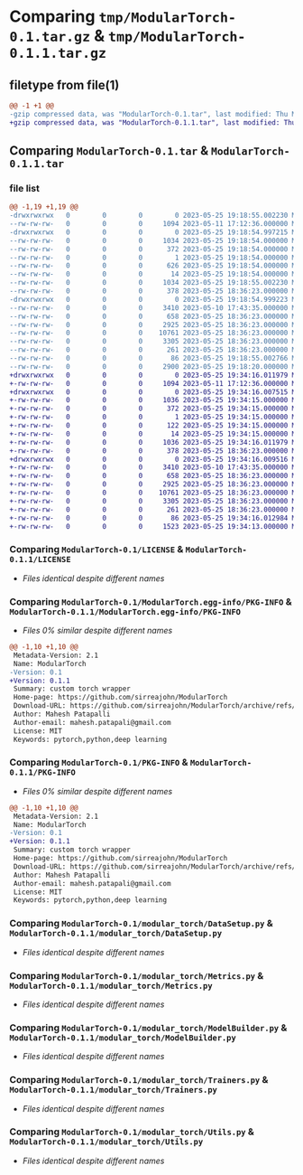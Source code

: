 # Comparing `tmp/ModularTorch-0.1.tar.gz` & `tmp/ModularTorch-0.1.1.tar.gz`

## filetype from file(1)

```diff
@@ -1 +1 @@
-gzip compressed data, was "ModularTorch-0.1.tar", last modified: Thu May 25 19:18:55 2023, max compression
+gzip compressed data, was "ModularTorch-0.1.1.tar", last modified: Thu May 25 19:34:16 2023, max compression
```

## Comparing `ModularTorch-0.1.tar` & `ModularTorch-0.1.1.tar`

### file list

```diff
@@ -1,19 +1,19 @@
-drwxrwxrwx   0        0        0        0 2023-05-25 19:18:55.002230 ModularTorch-0.1/
--rw-rw-rw-   0        0        0     1094 2023-05-11 17:12:36.000000 ModularTorch-0.1/LICENSE
-drwxrwxrwx   0        0        0        0 2023-05-25 19:18:54.997215 ModularTorch-0.1/ModularTorch.egg-info/
--rw-rw-rw-   0        0        0     1034 2023-05-25 19:18:54.000000 ModularTorch-0.1/ModularTorch.egg-info/PKG-INFO
--rw-rw-rw-   0        0        0      372 2023-05-25 19:18:54.000000 ModularTorch-0.1/ModularTorch.egg-info/SOURCES.txt
--rw-rw-rw-   0        0        0        1 2023-05-25 19:18:54.000000 ModularTorch-0.1/ModularTorch.egg-info/dependency_links.txt
--rw-rw-rw-   0        0        0      626 2023-05-25 19:18:54.000000 ModularTorch-0.1/ModularTorch.egg-info/requires.txt
--rw-rw-rw-   0        0        0       14 2023-05-25 19:18:54.000000 ModularTorch-0.1/ModularTorch.egg-info/top_level.txt
--rw-rw-rw-   0        0        0     1034 2023-05-25 19:18:55.002230 ModularTorch-0.1/PKG-INFO
--rw-rw-rw-   0        0        0      378 2023-05-25 18:36:23.000000 ModularTorch-0.1/README.md
-drwxrwxrwx   0        0        0        0 2023-05-25 19:18:54.999223 ModularTorch-0.1/modular_torch/
--rw-rw-rw-   0        0        0     3410 2023-05-10 17:43:35.000000 ModularTorch-0.1/modular_torch/DataSetup.py
--rw-rw-rw-   0        0        0      658 2023-05-25 18:36:23.000000 ModularTorch-0.1/modular_torch/Metrics.py
--rw-rw-rw-   0        0        0     2925 2023-05-25 18:36:23.000000 ModularTorch-0.1/modular_torch/ModelBuilder.py
--rw-rw-rw-   0        0        0    10761 2023-05-25 18:36:23.000000 ModularTorch-0.1/modular_torch/Trainers.py
--rw-rw-rw-   0        0        0     3305 2023-05-25 18:36:23.000000 ModularTorch-0.1/modular_torch/Utils.py
--rw-rw-rw-   0        0        0      261 2023-05-25 18:36:23.000000 ModularTorch-0.1/modular_torch/__init__.py
--rw-rw-rw-   0        0        0       86 2023-05-25 19:18:55.002766 ModularTorch-0.1/setup.cfg
--rw-rw-rw-   0        0        0     2900 2023-05-25 19:18:20.000000 ModularTorch-0.1/setup.py
+drwxrwxrwx   0        0        0        0 2023-05-25 19:34:16.011979 ModularTorch-0.1.1/
+-rw-rw-rw-   0        0        0     1094 2023-05-11 17:12:36.000000 ModularTorch-0.1.1/LICENSE
+drwxrwxrwx   0        0        0        0 2023-05-25 19:34:16.007515 ModularTorch-0.1.1/ModularTorch.egg-info/
+-rw-rw-rw-   0        0        0     1036 2023-05-25 19:34:15.000000 ModularTorch-0.1.1/ModularTorch.egg-info/PKG-INFO
+-rw-rw-rw-   0        0        0      372 2023-05-25 19:34:15.000000 ModularTorch-0.1.1/ModularTorch.egg-info/SOURCES.txt
+-rw-rw-rw-   0        0        0        1 2023-05-25 19:34:15.000000 ModularTorch-0.1.1/ModularTorch.egg-info/dependency_links.txt
+-rw-rw-rw-   0        0        0      122 2023-05-25 19:34:15.000000 ModularTorch-0.1.1/ModularTorch.egg-info/requires.txt
+-rw-rw-rw-   0        0        0       14 2023-05-25 19:34:15.000000 ModularTorch-0.1.1/ModularTorch.egg-info/top_level.txt
+-rw-rw-rw-   0        0        0     1036 2023-05-25 19:34:16.011979 ModularTorch-0.1.1/PKG-INFO
+-rw-rw-rw-   0        0        0      378 2023-05-25 18:36:23.000000 ModularTorch-0.1.1/README.md
+drwxrwxrwx   0        0        0        0 2023-05-25 19:34:16.009516 ModularTorch-0.1.1/modular_torch/
+-rw-rw-rw-   0        0        0     3410 2023-05-10 17:43:35.000000 ModularTorch-0.1.1/modular_torch/DataSetup.py
+-rw-rw-rw-   0        0        0      658 2023-05-25 18:36:23.000000 ModularTorch-0.1.1/modular_torch/Metrics.py
+-rw-rw-rw-   0        0        0     2925 2023-05-25 18:36:23.000000 ModularTorch-0.1.1/modular_torch/ModelBuilder.py
+-rw-rw-rw-   0        0        0    10761 2023-05-25 18:36:23.000000 ModularTorch-0.1.1/modular_torch/Trainers.py
+-rw-rw-rw-   0        0        0     3305 2023-05-25 18:36:23.000000 ModularTorch-0.1.1/modular_torch/Utils.py
+-rw-rw-rw-   0        0        0      261 2023-05-25 18:36:23.000000 ModularTorch-0.1.1/modular_torch/__init__.py
+-rw-rw-rw-   0        0        0       86 2023-05-25 19:34:16.012984 ModularTorch-0.1.1/setup.cfg
+-rw-rw-rw-   0        0        0     1523 2023-05-25 19:34:13.000000 ModularTorch-0.1.1/setup.py
```

### Comparing `ModularTorch-0.1/LICENSE` & `ModularTorch-0.1.1/LICENSE`

 * *Files identical despite different names*

### Comparing `ModularTorch-0.1/ModularTorch.egg-info/PKG-INFO` & `ModularTorch-0.1.1/ModularTorch.egg-info/PKG-INFO`

 * *Files 0% similar despite different names*

```diff
@@ -1,10 +1,10 @@
 Metadata-Version: 2.1
 Name: ModularTorch
-Version: 0.1
+Version: 0.1.1
 Summary: custom torch wrapper
 Home-page: https://github.com/sirreajohn/ModularTorch
 Download-URL: https://github.com/sirreajohn/ModularTorch/archive/refs/tags/v0.1a.tar.gz
 Author: Mahesh Patapalli
 Author-email: mahesh.patapali@gmail.com
 License: MIT
 Keywords: pytorch,python,deep learning
```

### Comparing `ModularTorch-0.1/PKG-INFO` & `ModularTorch-0.1.1/PKG-INFO`

 * *Files 0% similar despite different names*

```diff
@@ -1,10 +1,10 @@
 Metadata-Version: 2.1
 Name: ModularTorch
-Version: 0.1
+Version: 0.1.1
 Summary: custom torch wrapper
 Home-page: https://github.com/sirreajohn/ModularTorch
 Download-URL: https://github.com/sirreajohn/ModularTorch/archive/refs/tags/v0.1a.tar.gz
 Author: Mahesh Patapalli
 Author-email: mahesh.patapali@gmail.com
 License: MIT
 Keywords: pytorch,python,deep learning
```

### Comparing `ModularTorch-0.1/modular_torch/DataSetup.py` & `ModularTorch-0.1.1/modular_torch/DataSetup.py`

 * *Files identical despite different names*

### Comparing `ModularTorch-0.1/modular_torch/Metrics.py` & `ModularTorch-0.1.1/modular_torch/Metrics.py`

 * *Files identical despite different names*

### Comparing `ModularTorch-0.1/modular_torch/ModelBuilder.py` & `ModularTorch-0.1.1/modular_torch/ModelBuilder.py`

 * *Files identical despite different names*

### Comparing `ModularTorch-0.1/modular_torch/Trainers.py` & `ModularTorch-0.1.1/modular_torch/Trainers.py`

 * *Files identical despite different names*

### Comparing `ModularTorch-0.1/modular_torch/Utils.py` & `ModularTorch-0.1.1/modular_torch/Utils.py`

 * *Files identical despite different names*

